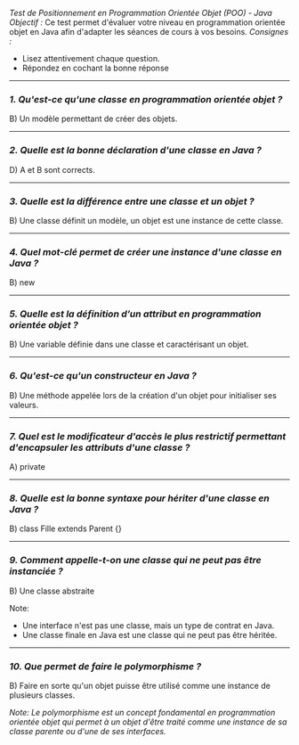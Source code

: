 *Test de Positionnement en Programmation Orientée Objet (POO) - Java*
*Objectif :* Ce test permet d'évaluer votre niveau en programmation orientée objet en Java afin d'adapter les séances de cours à vos besoins.
*Consignes :*
- Lisez attentivement chaque question.
- Répondez en cochant la bonne réponse
---
### *1. Qu'est-ce qu'une classe en programmation orientée objet ?*

B) Un modèle permettant de créer des objets.

---
### *2. Quelle est la bonne déclaration d'une classe en Java ?*

D) A et B sont corrects.

---
### *3. Quelle est la différence entre une classe et un objet ?*

B) Une classe définit un modèle, un objet est une instance de cette classe.

---
### *4. Quel mot-clé permet de créer une instance d'une classe en Java ?*

B) new

---
### *5. Quelle est la définition d’un attribut en programmation orientée objet ?*

B) Une variable définie dans une classe et caractérisant un objet.

---
### *6. Qu'est-ce qu'un constructeur en Java ?*

B) Une méthode appelée lors de la création d'un objet pour initialiser ses valeurs.

---
### *7. Quel est le modificateur d'accès le plus restrictif permettant d'encapsuler les attributs d'une classe ?*
A) private

---
### *8. Quelle est la bonne syntaxe pour hériter d'une classe en Java ?*

B) class Fille extends Parent {}

---
### *9. Comment appelle-t-on une classe qui ne peut pas être instanciée ?*

B) Une classe abstraite


Note: 
- Une interface n'est pas une classe, mais un type de contrat en Java.
- Une classe finale en Java est une classe qui ne peut pas être héritée.

---
### *10. Que permet de faire le polymorphisme ?*

B) Faire en sorte qu'un objet puisse être utilisé comme une instance de plusieurs classes.

_Note: Le polymorphisme est un concept fondamental en programmation orientée objet qui permet à un objet d'être traité comme une instance de sa classe parente ou d'une de ses interfaces._